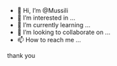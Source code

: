- 👋 Hi, I’m @Mussili
- 👀 I’m interested in ...
- 🌱 I’m currently learning ...
- 💞️ I’m looking to collaborate on ...
- 📫 How to reach me ...

<!---
Mussili/Mussili is a ✨ special ✨ repository because its `README.md` (this file) appears on your GitHub profile.
You can click the Preview link to take a look at your changes.
---> thank you

